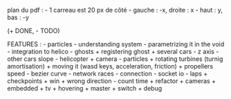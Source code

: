 

plan du pdf :
	- 1 carreau est 20 px de côté
	- gauche : -x, droite : x
	- haut : y, bas : -y



(+ DONE, - TODO)

FEATURES : 
	- particles
	  - understanding system
	  - parametrizing it in the void
	  - integration to helico
	- ghosts
	  + registering ghost
	  + several cars
	  - z axis
	  - other cars slope
	- helicopter
	  + camera
	  - particles
	  + rotating turbines (turnig amortisation)
	  + moving it (wasd keys, acceleration, friction)
	  + propellers speed
	  - bezier curve
	- network races
	  - connection
	  - socket io
	- laps
	  + checkpoints
	  + win
	  + wrong direction
	  - count time
	+ refactor
	+ cameras
		+ embedded
		+ tv
		+ hovering
		+ master
		+ switch
	+ debug
	
